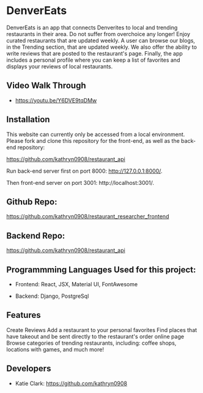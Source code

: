 # DenverEats 

DenverEats is an app that connects Denverites to local and trending restaurants in their area. Do not suffer from overchoice any longer! Enjoy curated restaurants that are updated weekly. A user can browse our blogs, in the Trending section, that are updated weekly. We also offer the ability to write reviews that are posted to the restaurant's page. Finally, the app includes a personal profile where you can keep a list of favorites and displays your reviews of local restaurants.

## Video Walk Through

- https://youtu.be/Y6DVE9tqDMw

## Installation
This website can currently only be accessed from a local environment. Please fork and clone this repository for the front-end, as well as the back-end repository:

https://github.com/kathryn0908/restaurant_api

Run back-end server first on port 8000: http://127.0.0.1:8000/.

Then front-end server on port 3001: http://localhost:3001/.

## Github Repo:
https://github.com/kathryn0908/restaurant_researcher_frontend

## Backend Repo: 
https://github.com/kathryn0908/restaurant_api

## Programmming Languages Used for this project:

-   Frontend: React, JSX, Material UI, FontAwesome

-   Backend: Django, PostgreSql

## Features

Create Reviews
Add a restaurant to your personal favorites
Find places that have takeout and be sent directly to the restaurant's order online page
Browse categories of trending restaurants, including: coffee shops, locations with games, and much more!


## Developers

- Katie Clark: https://github.com/kathryn0908




